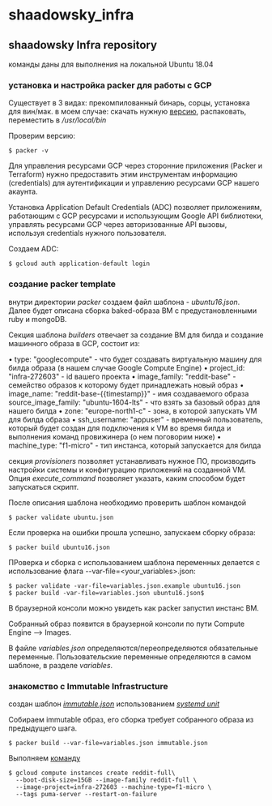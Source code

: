 # shaadowsky_infra

## shaadowsky Infra repository

команды даны для выполнения на локальной Ubuntu 18.04

### установка и настройка packer для работы с GCP

Существует в 3 видах: прекомпилованный бинарь, сорцы, установка для вин/мак.
в моем случае: скачать нужную [версию](https://packer.io/downloads.html), распаковать, переместить в _/usr/local/bin_

Проверим версию:

```
$ packer -v
```

Для управления ресурсами GCP через сторонние приложения (Packer и Terraform) нужно предоставить этим инструментам информацию (credentials) для аутентификации и управлению ресурсами GCP нашего акаунта.

Установка Application Default Credentials (ADC) позволяет приложениям, работающим с GCP ресурсами и использующим Google API библиотеки, управлять ресурсами GCP через авторизованные API вызовы, используя credentials нужного пользователя.

Создаем АDC:

```
$ gcloud auth application-default login
```

### создание packer template

внутри директории _packer_ создаем файл шаблона - _ubuntu16.json_. Далее будет описана сборка baked-образа ВМ с предустановленными ruby и mongoDB.

Секция шаблона _builders_ отвечает за создание ВМ для билда и создание машинного образа в GCP, состоит из:

• type: "googlecompute" - что будет создавать виртуальную
машину для билда образа (в нашем случае Google Compute
Engine)
• project_id: "infra-272603" - id вашего проекта
• image_family: "reddit-base" - семейство образов к которому
будет принадлежать новый образ
• image_name: "reddit-base-{{timestamp}}" - имя создаваемого
образа
source_image_family: "ubuntu-1604-lts" - что взять за базовый
образ для нашего билда
• zone: "europe-north1-c" - зона, в которой запускать VM для
билда образа
• ssh_username: "appuser" - временный пользователь, который
будет создан для подключения к VM во время билда и
выполнения команд провижинера (о нем поговорим ниже)
• machine_type: "f1-micro" - тип инстанса, который запускается
для билда

секция _provisioners_ позволяет устанавливать нужное ПО, производить настройки системы и конфигурацию приложений на созданной VM.  Опция _execute_command_ позволяет указать, каким способом будет запускаться скрипт.

После описания шаблона необходимо проверить шаблон командой

```
$ packer validate ubuntu.json
```

Если проверка на ошибки прошла успешно, запускаем сборку образа:

```
$ packer build ubuntu16.json
```

ПРоверка и сборка с использованием шаблона переменных делается с использование флага --var-file=<your_variables>.json:

```
$ packer validate -var-file=variables.json.example ubuntu16.json
$ packer build -var-file=variables.json ubuntu16.json$
```

В браузерной консоли можно увидеть как packer запустил инстанс ВМ.

Собранный образ появится в браузерной консоли по пути Compute Engine --> Images.

В файле _variables.json_ определяются/переопределяются обязательные переменные. Пользовательские переменные определяются в самом шаблоне, в разделе _variables_.

### знакомство с Immutable Infrastructure

создан шаблон _[immutable.json](packer/immutable.json)_ использованием _[systemd unit](packer/files/puma.service)_

Собираем immutable образ, его сборка требует собранного образа из предыдущего шага.

```
$ packer build --var-file=variables.json immutable.json
```

Выполняем [команду](config-scripts/create-reddit-vm.sh)

```
$ gcloud compute instances create reddit-full\
  --boot-disk-size=15GB --image-family reddit-full \
  --image-project=infra-272603 --machine-type=f1-micro \
  --tags puma-server --restart-on-failure
```
